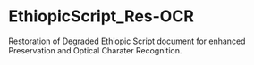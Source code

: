 # EthiopicScript_Res-OCR
Restoration of Degraded Ethiopic Script document for enhanced Preservation and Optical Charater Recognition.
